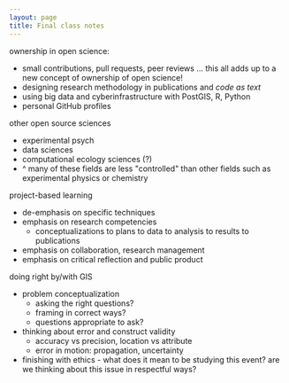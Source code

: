 ```yaml
---
layout: page
title: Final class notes
---
```


ownership in open science:
- small contributions, pull requests, peer reviews ... this all adds up to a new concept of ownership of open science!
- designing research methodology in publications and *code as text*
- using big data and cyberinfrastructure with PostGIS, R, Python
- personal GitHub profiles

other open source sciences
- experimental psych
- data sciences
- computational ecology sciences (?)
 - ^ many of these fields are less "controlled" than other fields such as experimental physics or chemistry

project-based learning
- de-emphasis on specific techniques
- emphasis on research competencies
  - conceptualizations to plans to data to analysis to results to publications
- emphasis on collaboration, research management
- emphasis on critical reflection and public product

doing right by/with GIS
- problem conceptualization
  - asking the right questions?
  - framing in correct ways?
  - questions appropriate to ask?
- thinking about error and construct validity
  - accuracy vs precision, location vs attribute
  - error in motion: propagation, uncertainty
- finishing with ethics - what does it mean to be studying this event? are we thinking about this issue in respectful ways?
